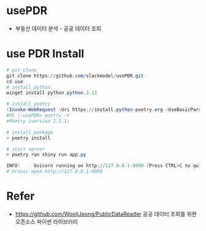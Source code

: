 # usePDR
* 부동산 데이터 분석 - 공공 데이터 조회

# use PDR  Install
```powershell
# git clone 
git clone https://github.com/slackmodel/usePDR.git
cd use
# install python
winget install python.python.3.13

# install poetry 
(Invoke-WebRequest -Uri https://install.python-poetry.org -UseBasicParsing).Content | py -
#PS \:usePDR> poetry -V       
#Poetry (version 2.1.1)

# install package 
> poetry install

# start server
> poetry run shiny run app.py

INFO:     Uvicorn running on http://127.0.0.1:8000 (Press CTRL+C to quit)
# broser open http://127.0.0.1:8000

````

# Refer 
* https://github.com/WooilJeong/PublicDataReader
  공공 데이터 조회를 위한 오픈소스 파이썬 라이브러리